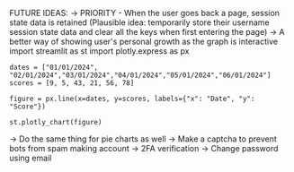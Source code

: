 FUTURE IDEAS:
-> PRIORITY - When the user goes back a page, session state data is retained
(Plausible idea: temporarily store their username session state data and 
clear all the keys when first entering the page) 
-> A better way of showing user's personal growth as the graph is interactive
    import streamlit as st
    import plotly.express as px

    dates = ["01/01/2024", "02/01/2024","03/01/2024","04/01/2024","05/01/2024","06/01/2024"]
    scores = [9, 5, 43, 21, 56, 78]

    figure = px.line(x=dates, y=scores, labels={"x": "Date", "y": "Score"})

    st.plotly_chart(figure)
-> Do the same thing for pie charts as well
-> Make a captcha to prevent bots from spam making account
-> 2FA verification
-> Change password using email